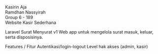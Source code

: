 Kasirin Aja <br>
Ramdhan Nassyirah <br>
Group 6 - 189 <br>
Website Kasir Sederhana 

Laravel Surat Menyurat v1
Web app untuk mengelola surat masuk, keluar, serta disposisinya.

Features / Fitur
Autentikasi/login-logout
Level hak akses (admin, kasir)


